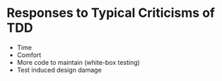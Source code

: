 # Responses to Typical Criticisms of TDD
 - Time
 - Comfort
 - More code to maintain (white-box testing)
 - Test induced design damage
